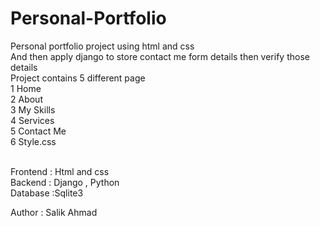 # Personal-Portfolio
Personal portfolio project using html and css <br>And then apply django to store contact me form details then verify those details
<br>Project contains 5 different page 
<br>1 Home
<br>2 About
<br>3 My Skills
<br>4 Services
<br>5 Contact Me
<br>6 Style.css




<br> 
Frontend : Html and css <br>
Backend : Django , Python <br>
Database :Sqlite3 <br>

Author : Salik Ahmad


